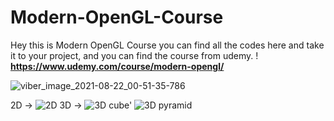 # Modern-OpenGL-Course
Hey this is Modern OpenGL Course you can find all the codes here and take it to your project, and you can find the course from udemy. !
**https://www.udemy.com/course/modern-opengl/**

![viber_image_2021-08-22_00-51-35-786](https://user-images.githubusercontent.com/77267002/132252401-b7913c82-d2a4-4962-971c-de5b3dca6773.jpg)

2D ->
![2D](https://user-images.githubusercontent.com/77267002/132252754-5cc21962-53a0-406a-978d-dac71ce47a74.png)
3D ->
![3D cube'](https://user-images.githubusercontent.com/77267002/132252770-f56740d0-95b6-40a0-896f-60de98e2c1a6.png)
![3D pyramid](https://user-images.githubusercontent.com/77267002/132252779-a83648b0-8360-415a-94d3-a6a0771a77b5.png)

